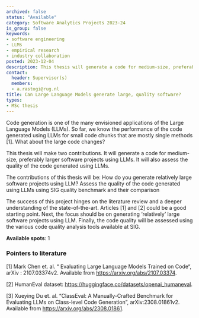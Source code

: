 ```yaml
---
archived: false
status: "Available"
category: Software Analytics Projects 2023-24
is_group: false
keywords:
- software engineering
- LLMs
- empirical research
- industry collaboration
posted: 2023-12-04
description: This thesis will generate a code for medium-size, preferably larger, software projects using LLMs. It will also assess the quality of the code generated using LLMs.  This project is in collaboration with the Software Improvement Group (SIG) from Amsterdam. 
contact:
  header: Supervisor(s)
  members:
  - a.rastogi@rug.nl
title: Can Large Language Models generate large, quality software?
types:
- MSc thesis
---
```

Code generation is one of the many envisioned applications of the  Large Language Models (LLMs). So far, we know the performance of the code generated using LLMs for small code chunks that are mostly single methods [1]. What about the large code changes?

This thesis will make two contributions. It will generate a code for medium-size, preferably larger software projects using LLMs. It will also assess the quality of the code generated using LLMs. 

The contributions of this thesis will be:
How do you generate relatively large software projects using LLM?
Assess the quality of the code generated using LLMs using SIG quality benchmark and their comparison

The success of this project hinges on the literature review and a deeper understanding of the state-of-the-art. Articles [1] and [2] could be a good starting point. Next, the focus should be on generating ‘relatively’ large software projects using LLM. Finally, the code quality will be assessed using the various code quality analysis tools available at SIG. 

**Available spots**: 1

### Pointers to literature
[1] Mark Chen et. al. “ Evaluating Large Language Models Trained on Code“, arXiv : 2107.03374v2. Available from https://arxiv.org/abs/2107.03374.

[2] HumanEval dataset: https://huggingface.co/datasets/openai_humaneval.

[3] Xueying Du et. al. “ClassEval: A Manually-Crafted Benchmark for Evaluating LLMs on Class-level Code Generation”, arXiv:2308.01861v2. Available from https://arxiv.org/abs/2308.01861.
